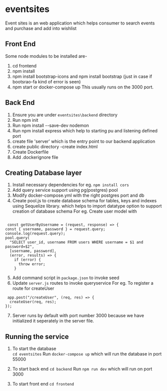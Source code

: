 # eventsites
Event sites is an web application which helps consumer to search events and purchase and add into wishlist
## Front End
Some node modules to be installed are- 
1. cd frontend  
2. npm install 
2. npm install bootstrap-icons and npm install bootstrap (just in case if bootsrao-fa kind of error is seen) 
3. npm start or docker-compose up 
This usually runs on the 3000 port.

## Back End
1. Ensure you are under `eventsites\backend` directory
2. Run npm init
3. Run npm install --save-dev nodemon
4. Run npm install express which help to starting pu and listening defined port
5. create file 'server' which is the entry point to our backend application
6. create public directory
    -create index.html 
7. Create Dockerfile
8. Add .dockerignore file 
## Creating Database layer
  1. Install necessary dependencies for eg. `npm install cors`
  2. Add query service support using pg(postgres) pool
  3. Modify docker-compose.yml with the right postgres port and db
  4. Create pool.js to create database schema for tables, keys and indexes using Sequelize library. which helps to import datatype option to support creation of database schema For eg. Create user model with
  ```
  
   const getUserByUsername = (request, response) => {
  const { username, password } = request.query;
  console.log(request.query);
  pool.query(
    "SELECT user_id, username FROM users WHERE username = $1 and password=$2",
    [username, password],
    (error, results) => {
      if (error) {
        throw error;
      }

  ```

5. Add command script in `package.json` to invoke seed
6. Update `server.js` routes to invoke queryservice 
For eg. To register a route for createUser
```
 app.post("/createUser", (req, res) => {
  createUser(req, res);
});
```
7. Server runs by default with port number 3000 because we have initialized it seperately in the server file.

## Running the service 
1. To start the database  
`cd eventsites` 
 Run `docker-compose up` which will run the database in port 55000

2. To start back end 
`cd backend`
Run `npm run dev`  which will run on port 3000 

3. To start front end
`cd frontend` 







